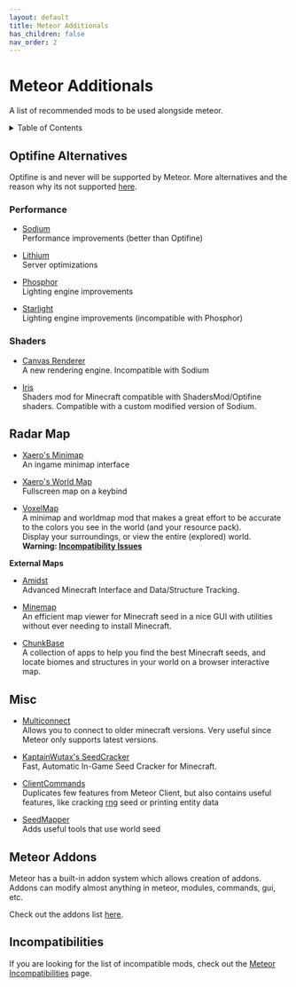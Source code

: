 ```yaml
---
layout: default
title: Meteor Additionals
has_children: false
nav_order: 2
---
```


# Meteor Additionals

A list of recommended mods to be used alongside meteor.

<!-- START doctoc generated TOC please keep comment here to allow auto update -->
<!-- DON'T EDIT THIS SECTION, INSTEAD RE-RUN doctoc TO UPDATE -->
<details>
<summary>Table of Contents</summary>

- [Optifine Alternatives](#optifine-alternatives)
  - [Performance](#performance)
  - [Shaders](#shaders)
- [Radar Map](#radar-map)
- [Misc](#misc)
- [Meteor Addons](#meteor-addons)
- [Incompatibilities](#incompatibilities)

</details>
<!-- END doctoc generated TOC please keep comment here to allow auto update -->

## Optifine Alternatives

Optifine is and never will be supported by Meteor.
More alternatives and the reason why its not supported [here](https://lambdaurora.dev/optifine_alternatives).

### Performance

- [Sodium](https://modrinth.com/mod/sodium)<br>
Performance improvements (better than Optifine)

- [Lithium](https://modrinth.com/mod/lithium)<br>
Server optimizations

- [Phosphor](https://modrinth.com/mod/phosphor)<br>
Lighting engine improvements

- [Starlight](https://github.com/Spottedleaf/Starlight)<br>
Lighting engine improvements (incompatible with Phosphor)


### Shaders

- [Canvas Renderer](https://www.curseforge.com/minecraft/mc-mods/canvas-renderer)<br>
A new rendering engine. Incompatible with Sodium

- [Iris](https://modrinth.com/mod/iris)<br>
Shaders mod for Minecraft compatible with ShadersMod/Optifine shaders. Compatible with a custom modified version of Sodium.


## Radar Map

- [Xaero's Minimap](https://www.curseforge.com/minecraft/mc-mods/xaeros-minimap)<br>
An ingame minimap interface

- [Xaero's World Map](https://www.curseforge.com/minecraft/mc-mods/xaeros-world-map)<br>
Fullscreen map on a keybind

- [VoxelMap](https://www.curseforge.com/minecraft/mc-mods/voxelmap)<br>
A minimap and worldmap mod that makes a great effort to be accurate to the colors you see in the world (and your resource pack).<br>
Display your surroundings, or view the entire (explored) world.<br>
**Warning: [Incompatibility Issues](/Incompatibilities.md)**

**External Maps**

- [Amidst](https://github.com/toolbox4minecraft/amidst/releases)<br>
Advanced Minecraft Interface and Data/Structure Tracking.

- [Minemap](https://github.com/hube12/Minemap/releases)<br>
An efficient map viewer for Minecraft seed in a nice GUI with utilities without ever needing to install Minecraft.

- [ChunkBase](https://www.chunkbase.com/apps/)<br>
A collection of apps to help you find the best Minecraft seeds, and locate biomes and structures in your world on a browser interactive map.

## Misc

- [Multiconnect](https://www.curseforge.com/minecraft/mc-mods/multiconnect)<br>
Allows you to connect to older minecraft versions. Very useful since Meteor only supports latest versions.

- [KaptainWutax's SeedCracker](https://github.com/KaptainWutax/SeedCracker)<br>
Fast, Automatic In-Game Seed Cracker for Minecraft.

- [ClientCommands](https://github.com/Earthcomputer/clientcommands)<br>
Duplicates few features from Meteor Client, but also contains useful features, like cracking [rng](https://github.com/Earthcomputer/clientcommands/wiki/rng) seed or printing entity data

- [SeedMapper](https://github.com/xpple/SeedMapper)<br>
Adds useful tools that use world seed


## Meteor Addons

Meteor has a built-in addon system which allows creation of addons.
Addons can modify almost anything in meteor, modules, commands, gui, etc.

Check out the addons list [here](/MeteorAddons.md).

## Incompatibilities

If you are looking for the list of incompatible mods, check out the [Meteor Incompatibilities](/Incompatibilities.md) page.
